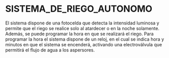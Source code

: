 # SISTEMA_DE_RIEGO_AUTONOMO
El sistema dispone de una fotocelda que detecta la intensidad luminosa y permite que el riego se realice solo al atardecer o en la noche solamente. Además, se puede programar la hora en que se realizará el riego. Para programar la hora el sistema dispone de un reloj, en el cual se indica hora y minutos en que el sistema se encenderá, activando una electroválvula que permitirá el flujo de agua a los aspersores.
